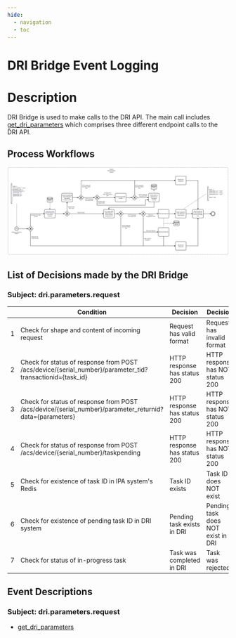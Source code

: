 ```yaml
---
hide:
  - navigation
  - toc
---
```


# DRI Bridge Event Logging

# Description

DRI Bridge is used to make calls to the DRI API. The main call includes [get_dri_parameters](#get-dri-parameters) which comprises
three different endpoint calls to the DRI API.

## Process Workflows
![[](../../images/dri-bridge.png)](../../images/dri-bridge.png)

## List of Decisions made by the DRI Bridge
### Subject: dri.parameters.request
|     | Condition                                                                                                | Decision                     | Decision                           | Decision                  |
|-----|----------------------------------------------------------------------------------------------------------|------------------------------|------------------------------------|---------------------------|
| 1   | Check for shape and content of incoming request                                                          | Request has valid format     | Request has invalid format         |                           |
| 2   | Check for status of response from POST /acs/device/{serial_number}/parameter_tid?transactionid={task_id} | HTTP response has status 200 | HTTP response has NOT status 200   |                           |
| 3   | Check for status of response from POST /acs/device/{serial_number}/parameter_returnid?data={parameters}  | HTTP response has status 200 | HTTP response has NOT status 200   |                           |
| 4   | Check for status of response from POST /acs/device/{serial_number}/taskpending                           | HTTP response has status 200 | HTTP response has NOT status 200   |                           |
| 5   | Check for existence of task ID in IPA system's Redis                                                     | Task ID exists               | Task ID does NOT exist             |                           |
| 6   | Check for existence of pending task ID in DRI system                                                     | Pending task exists in DRI   | Pending task does NOT exist in DRI |                           |
| 7   | Check for status of in-progress task                                                                     | Task was completed in DRI    | Task was rejected                  | Task is still in progress |

## Event Descriptions
### Subject: dri.parameters.request
* [get_dri_parameters](../services/dri-bridge/actions/get_dri_parameters.md)